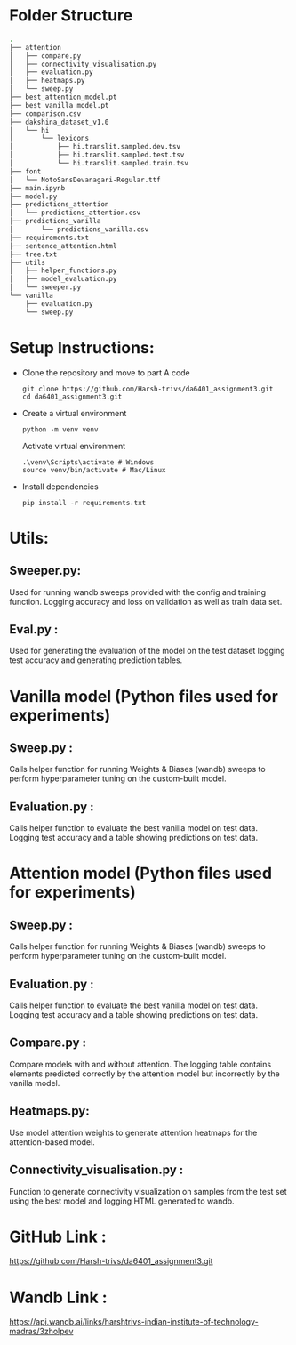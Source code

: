 # Folder Structure

```bash
.
├── attention
│   ├── compare.py
│   ├── connectivity_visualisation.py
│   ├── evaluation.py
│   ├── heatmaps.py
│   └── sweep.py
├── best_attention_model.pt
├── best_vanilla_model.pt
├── comparison.csv
├── dakshina_dataset_v1.0
│   └── hi
│       └── lexicons
│           ├── hi.translit.sampled.dev.tsv
│           ├── hi.translit.sampled.test.tsv
│           └── hi.translit.sampled.train.tsv
├── font
│   └── NotoSansDevanagari-Regular.ttf
├── main.ipynb
├── model.py
├── predictions_attention
│   └── predictions_attention.csv
├── predictions_vanilla
│		└── predictions_vanilla.csv
├── requirements.txt
├── sentence_attention.html
├── tree.txt
├── utils
│   ├── helper_functions.py
│   ├── model_evaluation.py
│   └── sweeper.py
└── vanilla
    ├── evaluation.py
    └── sweep.py
```

# Setup Instructions:

- Clone the repository and move to part A code
    
    ```
    git clone https://github.com/Harsh-trivs/da6401_assignment3.git
    cd da6401_assignment3.git
    ```
    
- Create a virtual environment
    
    ```
    python -m venv venv
    ```
    
    Activate virtual environment
    
    ```
    .\venv\Scripts\activate # Windows
    source venv/bin/activate # Mac/Linux
    ```
    
- Install dependencies
    
    ```
    pip install -r requirements.txt
    ```
    

# Utils:

## Sweeper.py:

Used for running wandb sweeps provided with the config and training function. Logging accuracy and loss on validation as well as train data set.

## Eval.py :

Used for generating the evaluation of the model on the test dataset logging test accuracy and generating prediction tables.

# Vanilla model (Python files used for experiments)

## Sweep.py :

Calls helper function for running Weights & Biases (wandb) sweeps to perform hyperparameter tuning on the custom-built model.

## Evaluation.py :

Calls helper function to evaluate the best vanilla model on test data. Logging test accuracy and a table showing predictions on test data.

# Attention model (Python files used for experiments)

## Sweep.py :

Calls helper function for running Weights & Biases (wandb) sweeps to perform hyperparameter tuning on the custom-built model.

## Evaluation.py :

Calls helper function to evaluate the best vanilla model on test data. Logging test accuracy and a table showing predictions on test data.

## Compare.py :

Compare models with and without attention. The logging table contains elements predicted correctly by the attention model but incorrectly by the vanilla model.

## Heatmaps.py:

Use model attention weights to generate attention heatmaps for the attention-based model.

## Connectivity_visualisation.py :

Function to generate connectivity visualization on samples from the test set using the best model and logging HTML generated to wandb.

# GitHub Link :

https://github.com/Harsh-trivs/da6401_assignment3.git

# Wandb Link :

https://api.wandb.ai/links/harshtrivs-indian-institute-of-technology-madras/3zholpev

